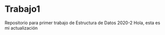 # Trabajo1
Repositorio para primer trabajo de Estructura de Datos 2020-2
Hola, esta es mi actualización